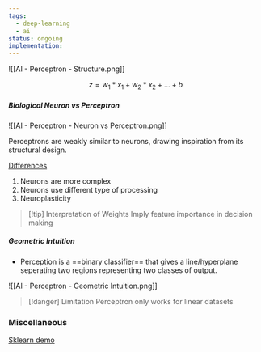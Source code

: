 ```yaml
---
tags:
  - deep-learning
  - ai
status: ongoing
implementation:
---
```



![[AI - Perceptron - Structure.png]]

$$z=w_1*x_1+w_2*x_2+\dots+b$$

##### Biological Neuron vs Perceptron

![[AI - Perceptron - Neuron vs Perceptron.png]]

Perceptrons are weakly similar to neurons, drawing inspiration from its structural design.

<u>Differences</u>
1. Neurons are more complex
2. Neurons use different type of processing
3. Neuroplasticity

> [!tip] Interpretation of Weights
> Imply feature importance in decision making
> 

#####  Geometric Intuition

- Perception is a ==binary classifier== that gives a line/hyperplane seperating two regions representing two classes of output. 

![[AI - Perceptron - Geometric Intuition.png]]

> [!danger] Limitation
> Perceptron only works for linear datasets


### Miscellaneous
[Sklearn demo](https://github.com/ConsularParadi/everything-ai/blob/main/DL/Demos/Perceptron.ipynb)
